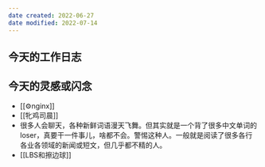 ```yaml
---
date created: 2022-06-27
date modified: 2022-07-14
---
```


## 今天的工作日志

## 今天的灵感或闪念

- [[⚙nginx]]
- [[牝鸡司晨]]
- 很多人会聊天，各种新鲜词语漫天飞舞。但其实就是一个背了很多中文单词的loser，真要干一件事儿，啥都不会。警惕这种人。一般就是阅读了很多各行各业各领域的新闻或短文，但几乎都不精的人。
- [[LBS和擦边球]]
